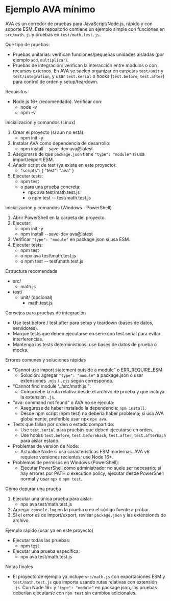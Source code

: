 # Ejemplo AVA mínimo

AVA es un corredor de pruebas para JavaScript/Node.js, rápido y con soporte ESM. Este repositorio contiene un ejemplo simple con funciones en `src/math.js` y pruebas en `test/math.test.js`.

Qué tipo de pruebas:
- Pruebas unitarias: verifican funciones/pequeñas unidades aisladas (por ejemplo `add`, `multiplicar`).
- Pruebas de integración: verifican la interacción entre módulos o con recursos externos. En AVA se suelen organizar en carpetas `test/unit` y `test/integration`, y usar `test.serial` o hooks (`test.before`, `test.after`) para control de orden y setup/teardown.

Requisitos
- Node.js 16+ (recomendado). Verificar con:
  - node -v
  - npm -v

Inicialización y comandos (Linux)
1. Crear el proyecto (si aún no está):
   - npm init -y
2. Instalar AVA como dependencia de desarrollo:
   - npm install --save-dev ava@latest
3. Asegurarse de que `package.json` tiene `"type": "module"` si usa import/export ESM.
4. Añadir script de test (ya existe en este proyecto):
   - "scripts": { "test": "ava" }
5. Ejecutar tests:
   - npm test
   - o para una prueba concreta:
     - npx ava test/math.test.js
     - o npm test -- test/math.test.js

Inicialización y comandos (Windows - PowerShell)
1. Abrir PowerShell en la carpeta del proyecto.
2. Ejecutar:
   - npm init -y
   - npm install --save-dev ava@latest
3. Verificar `"type": "module"` en package.json si usa ESM.
4. Ejecutar tests:
   - npm test
   - o npx ava test\math.test.js
   - o npm test -- test\math.test.js

Estructura recomendada
- src/
  - math.js
- test/
  - unit/ (opcional)
    - math.test.js

Consejos para pruebas de integración
- Use test.before / test.after para setup y teardown (bases de datos, servidores).
- Marque tests que deben ejecutarse en serie con test.serial para evitar interferencias.
- Mantenga los tests determinísticos: use bases de datos de prueba o mocks.

Errores comunes y soluciones rápidas
- "Cannot use import statement outside a module" o ERR_REQUIRE_ESM:
  - Solución: agregar `"type": "module"` a package.json o usar extensiones `.mjs` / `.cjs` según corresponda.
- "Cannot find module '../src/math.js'":
  - Compruebe la ruta relativa desde el archivo de prueba y que incluya la extensión `.js`.
- "ava: command not found" o AVA no se ejecuta:
  - Asegúrese de haber instalado la dependencia: `npm install`.
  - Desde npm script (npm test) no debería haber problema; si usa AVA globalmente, preferible usar npx `npx ava`.
- Tests que fallan por orden o estado compartido:
  - Use `test.serial` para pruebas que deben ejecutarse en orden.
  - Use hooks `test.before`, `test.beforeEach`, `test.after`, `test.afterEach` para aislar estado.
- Problemas de versión de Node:
  - Actualice Node si usa características ESM modernas. AVA v6 requiere versiones recientes; use Node 16+.
- Problemas de permisos en Windows (PowerShell):
  - Ejecutar PowerShell como administrador no suele ser necesario; si hay errores por PATH o execution policy, ejecutar desde PowerShell normal y usar `npx` o `npm test`.

Cómo depurar una prueba
1. Ejecutar una única prueba para aislar:
   - npx ava test/math.test.js
2. Agregar `console.log` en la prueba o en el código fuente a probar.
3. Si el error es de import/export, revisar `package.json` y las extensiones de archivo.

Ejemplo rápido (usar ya en este proyecto)
- Ejecutar todas las pruebas:
  - npm test
- Ejecutar una prueba específica:
  - npx ava test/math.test.js

Notas finales
- El proyecto de ejemplo ya incluye `src/math.js` con exportaciones ESM y `test/math.test.js` que importa usando rutas relativas con extensión `.js`. Con Node 16+ y `"type": "module"` en package.json, las pruebas deberían ejecutarse con `npm test` sin cambios adicionales.
